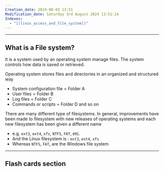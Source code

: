 ```yaml
---
Creation_date: 2024-08-03 13:51
Modification_date: Saturday 3rd August 2024 13:51:14
Indexes:
  - "[[linux_access_and_file_system]]"
---
```


----

## What is a File system?

It is a system used by an operating system manage files. The system controls how data is saved or retrieved.

Operating system stores files and directories in an organized and structured way
- System configuration file = Folder A
- User files = Folder B
- Log files = Folder C
- Commands or scripts = Folder D and so on

There are many different type of filesystems. In general, improvements have been made to filesystem with new releases of operating systems and each new filesystem has been given a different name 
- e.g. `ext3`, `ext4`, `xfs`, `NTFS`, `FAT`, etc.
- And the Linux filesystem is : `ext3`, `ext4`, `xfs`
- Whereas `NTFS`, `FAT`, are the Windows file system













---
## Flash cards section
